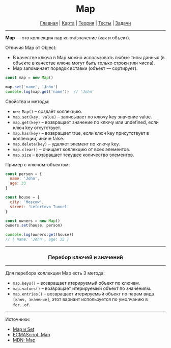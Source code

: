 <div align="center">

# Map

[Главная](https://github.com/dollaween/junior-roadmap/)
|
[Карта](/roadmap/README.md)
|
[Теория](/theory/README.md)
|
[Тесты](/tests/README.md)
|
[Задачи](/tasks/README.md)

</div>

---

**Map** — это коллекция пар ключ/значение (как и объект).

Отличия Map от Object:
- В качестве ключа в Map можно использовать любые типы данных (в объекте в качестве ключа могут быть только строки или числа).
- Map запоминает порядок вставки (объект — сортирует).

```js
const map = new Map()

map.set('name', 'John')
console.log(map.get('name'))  // 'John'
```

Свойства и методы:
- `new Map()` – создаёт коллекцию.
- `map.set(key, value)` – записывает по ключу key значение value.
- `map.get(key)` – возвращает значение по ключу или undefined, если ключ key отсутствует.
- `map.has(key)` – возвращает true, если ключ key присутствует в коллекции, иначе false.
- `map.delete(key)` – удаляет элемент по ключу key.
- `map.clear()` – очищает коллекцию от всех элементов.
- `map.size` – возвращает текущее количество элементов.

Пример с ключом-объектом:
```js
const person = {
  name: 'John',
  age: 33
}

const house = {
  city: 'Moscow',
  street: 'Lefortovo Tunnel'
}

const owners = new Map()
owners.set(house, person)

console.log(owners.get(house))
// { name: 'John', age: 33 }
```

---

<div align="center">

### Перебор ключей и значений

</div>

---

Для перебора коллекции Map есть 3 метода:
- `map.keys()` – возвращает итерируемый объект по ключам.
- `map.values()` – возвращает итерируемый объект по значениям.
- `map.entries()` – возвращает итерируемый объект по парам вида `[ключ, значение]`, этот вариант используется по умолчанию в `for..of`.

---

Источники:
- [Map и Set](https://learn.javascript.ru/map-set)
- [ECMAScript: Map](https://tc39.es/ecma262/#sec-map-objects)
- [MDN: Map](https://developer.mozilla.org/en-US/docs/Web/JavaScript/Reference/Global_Objects/Map)
